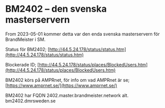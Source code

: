 # BM2402 – den svenska masterservern

From 2023-05-01 kommer detta var den enda svenska masterservern för BrandMeister i SM.

Status för BM2402; [http://44.5.24.178/status/status.htm](http://44.5.24.178/status/status.htm)

Blockerade ID; [http://44.5.24.178/status/places/BlockedUsers.htm](http://44.5.24.178/status/places/BlockedUsers.htm)

BM2402 körs på AMPRnet, för info om vad AMPRnet är se; [https://www.amprnet.se/](https://www.amprnet.se/)

BM2402 har FQDN 2402.master.brandmeister.network alt. bm2402.dmrsweden.se
